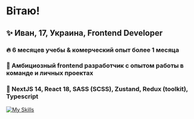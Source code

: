 # Вітаю!

## ✨ Иван, 17, Украина, Frontend Developer
### 🔥 6 месяцев учебы & комерческий опыт более 1 месяца
### 💠 Амбициозный frontend разработчик с опытом работы в команде и личных проектах
### 💫 NextJS 14, React 18, SASS (SCSS), Zustand, Redux (toolkit), Typescript

[![My Skills](https://skillicons.dev/icons?i=html,css,js,scss,react,ts,nodejs,express,mongodb,redux,next,docker,figma,firebase,vite,webpack,yarn,tailwind&theme=light)](https://skillicons.dev)
